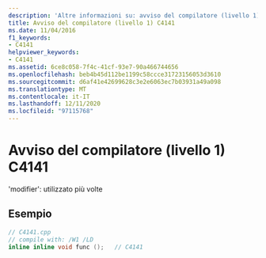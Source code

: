 ```yaml
---
description: 'Altre informazioni su: avviso del compilatore (livello 1) C4141'
title: Avviso del compilatore (livello 1) C4141
ms.date: 11/04/2016
f1_keywords:
- C4141
helpviewer_keywords:
- C4141
ms.assetid: 6ce8c058-7f4c-41cf-93e7-90a466744656
ms.openlocfilehash: beb4b45d112be1199c58ccce31723156053d3610
ms.sourcegitcommit: d6af41e42699628c3e2e6063ec7b03931a49a098
ms.translationtype: MT
ms.contentlocale: it-IT
ms.lasthandoff: 12/11/2020
ms.locfileid: "97115768"
---
```

# <a name="compiler-warning-level-1-c4141"></a>Avviso del compilatore (livello 1) C4141

'modifier': utilizzato più volte

## <a name="example"></a>Esempio

```cpp
// C4141.cpp
// compile with: /W1 /LD
inline inline void func ();   // C4141
```
